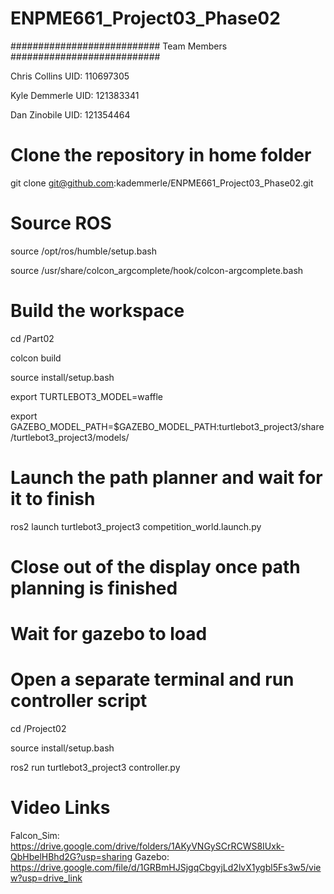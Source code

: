 # ENPME661_Project03_Phase02

########################### Team Members ###########################

Chris Collins UID: 110697305

Kyle Demmerle UID: 121383341

Dan Zinobile UID: 121354464

# Clone the repository in home folder

git clone git@github.com:kademmerle/ENPME661_Project03_Phase02.git


# Source ROS
source /opt/ros/humble/setup.bash

source /usr/share/colcon_argcomplete/hook/colcon-argcomplete.bash


# Build the workspace
cd /Part02

colcon build

source install/setup.bash

export TURTLEBOT3_MODEL=waffle

export GAZEBO_MODEL_PATH=$GAZEBO_MODEL_PATH:turtlebot3_project3/share/turtlebot3_project3/models/

# Launch the path planner and wait for it to finish
ros2 launch turtlebot3_project3 competition_world.launch.py

# Close out of the display once path planning is finished

# Wait for gazebo to load

# Open a separate terminal and run controller script
cd /Project02

source install/setup.bash

ros2 run turtlebot3_project3 controller.py


# Video Links
Falcon_Sim:
https://drive.google.com/drive/folders/1AKyVNGySCrRCWS8IUxk-QbHbelHBhd2G?usp=sharing
Gazebo:
https://drive.google.com/file/d/1GRBmHJSjgqCbgyjLd2lvX1ygbl5Fs3w5/view?usp=drive_link

